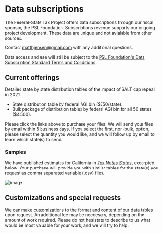 # Data subscriptions

The Federal-State Tax Project offers data subscriptions through our fiscal sponsor, the PSL Foundation.
Subscriptions revenue supports our ongoing project development. 
These data are unique and not avialable from other sources. 

Contact [matthjensen\@gmail.com](mailto:matthjensen@gmail.com) with any additional questions. 

Data access and use will still be subject to the [PSL Foundation's Data Subscription Standard Terms and Conditions](https://docs.google.com/document/d/e/2PACX-1vR0mIv7J2DgkyUDJeO2PzC-fT7KC20jmwPObowSkFVwVe39Y4fDz-zAclc-oPDmUrwcND4NFiT8uGLe/pub).

## Current offerings

Detailed state by state distribution tables of the impact of SALT cap repeal in 2021. 
- State distribution table by federal AGI bin ($750/state).
- Bulk package of distribution tables by federal AGI bin for all 50 states ($4,500).

Please click the links above to purchase your files. We will send your files by email within 5 business days. If you select the first, non-bulk, option, please select the quantity you would like, and we will follow up by email to learn which state(s) to send. 

### Samples
We have published estimates for California in [_Tax Notes States_](https://www.taxnotes.com/special-reports/tax-cuts-and-jobs-act/repealing-salt-cap-state-state-impacts/2021/10/21/7bbv3), excerpted below. 
Your purchase will provide you with similar tables for the state(s) you request as comma separated variable (.csv) files. 

![image](https://user-images.githubusercontent.com/8301092/139095842-3370327c-c676-48eb-8bca-cdff537d6c01.png)



## Customizations and special requests
We can make customizations to the format and content of our data tables upon request. 
An additional fee may be neccesary, depending on the amount of work required. 
Please do not hesistate to describe to us what would be most valuable for your work, and we will try to help. 


